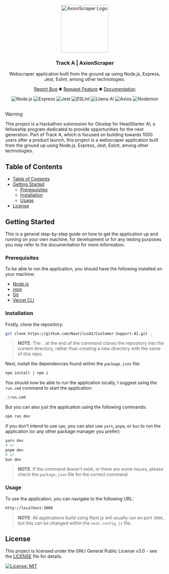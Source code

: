 <br />
<div align="center">
  <a href="#">
    <img src="./public/axion-scraper-logo.ong" alt="AxionScraper Logo" height="150">
  </a>

<h3 align="center">
    Track A | AxionScraper
</h3>
  <p align="center">
    Webscraper application built from the ground up using Node.js, Express, Jest, Eslint, among other technologies.
    <br />
    <div align="center">
        <a href="#">Report Bug</a>
        ✱
        <a href="#">Request Feature</a>
        ✱
        <a href="#">Documentation</a>
    </div>
  </p>
</div>

<div align="center">
    <img src="https://img.shields.io/badge/-Node.js-%23339933?style=for-the-badge&logo=node.js&logoColor=white" alt="Node.js">
    <img src="https://img.shields.io/badge/-Express-%23000000?style=for-the-badge&logo=express&logoColor=white" alt="Express">
    <img src="https://img.shields.io/badge/-Jest-%23C21325?style=for-the-badge&logo=jest&logoColor=white" alt="Jest">
    <img src="https://img.shields.io/badge/-ESLint-%234B32C3?style=for-the-badge&logo=eslint&logoColor=white" alt="ESLint">
    <img src="https://img.shields.io/badge/-Llama%20AI-%23FFA500?style=for-the-badge&logo=ai&logoColor=white" alt="Llama AI">
    <img src="https://img.shields.io/badge/-Axios-%234B32C3?style=for-the-badge&logo=axios&logoColor=white" alt="Axios">
    <img src="https://img.shields.io/badge/-Nodemon-%23339933?style=for-the-badge&logo=nodemon&logoColor=white" alt="Nodemon">
</div>
<br>

> [!WARNING] 
> This project is a Hackathon submission for Olostep for HeadStarter AI, a fellowship program dedicated to provide opportunities for the next generation. Part of Track A, which is focused on building towards 1000 users after a product launch, this project is a webscraper application built from the ground up using Node.js, Express, Jest, Eslint, among other technologies.

## Table of Contents

- [Table of Contents](#table-of-contents)
- [Getting Started](#getting-started)
  - [Prerequisites](#prerequisites)
  - [Installation](#installation)
  - [Usage](#usage)
- [License](#license)

## Getting Started

This is a general step-by-step guide on how to get the application up and running on your own machine, for development or for any testing purposes you may refer to the documentation for more information.

### Prerequisites

To be able to run the application, you should have the following installed on your machine:
- [Node.js](https://nodejs.org/en/)
- [npm](https://www.npmjs.com/)
- [Git](https://git-scm.com/)
- [Vercel CLI](https://vercel.com/download)

### Installation

Firstly, clone the repository:
```bash
git clone https://github.com/NautilusAI/Customer-Support-AI.git .
```

> **NOTE**: The `.` at the end of the command clones the repository into the current directory, rather than creating a new directory with the name of this repo.

Next, install the dependencies found within the `package.json` file:
```bash
npm install | npm i
```

You should now be able to run the application locally, I suggest using the `run.cmd` command to start the application:
```bash
.\run.cmd
```

But you can also just the application using the following commands:
```bash
npm run dev
```

if you don't intend to use `npm`, you can also use `yarn`, `pnpm`, or `bun` to run the application (or any other package manager you prefer):

```bash
yarn dev
# or
pnpm dev
# or
bun dev
```
> **NOTE**: If the command doesn't exist, or there are some issues, please check the `package.json` file for the correct command.

### Usage

To use the application, you can navigate to the following URL:
```bash
http://localhost:3000
```

> **NOTE**: All applications build using Next.js will usually run on port `3000`, but this can be changed within the `next.config.js` file. 

## License

This project is licensed under the GNU General Public License v3.0 - see the [LICENSE](LICENSE) file for details.

[![License: MIT](https://img.shields.io/badge/License-MIT-blue.svg)](https://opensource.org/licenses/MIT)